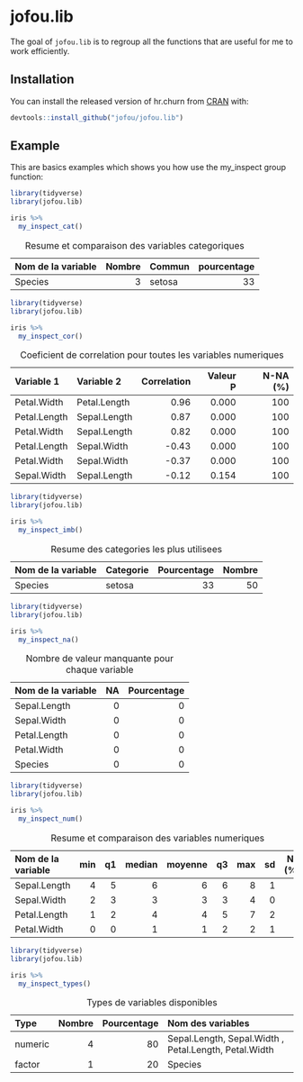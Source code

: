 
<!-- README.md is generated from README.Rmd. Please edit that file -->

# jofou.lib

<!-- badges: start -->
<!-- badges: end -->

The goal of `jofou.lib` is to regroup all the functions that are useful
for me to work efficiently.

## Installation

You can install the released version of hr.churn from
[CRAN](https://CRAN.R-project.org) with:

``` r
devtools::install_github("jofou/jofou.lib")
```

## Example

This are basics examples which shows you how use the my\_inspect group
function:

``` r
library(tidyverse)
library(jofou.lib)

iris %>% 
  my_inspect_cat()
```

<table class="table table-condensed" style="width: auto !important; ">
<caption>
Resume et comparaison des variables categoriques
</caption>
<thead>
<tr>
<th style="text-align:left;">
Nom de la variable
</th>
<th style="text-align:right;">
Nombre
</th>
<th style="text-align:left;">
Commun
</th>
<th style="text-align:right;">
pourcentage
</th>
</tr>
</thead>
<tbody>
<tr>
<td style="text-align:left;">
Species
</td>
<td style="text-align:right;">
3
</td>
<td style="text-align:left;">
setosa
</td>
<td style="text-align:right;">
33
</td>
</tr>
</tbody>
</table>

``` r
library(tidyverse)
library(jofou.lib)

iris %>% 
  my_inspect_cor()
```

<table class="table table-condensed" style="width: auto !important; ">
<caption>
Coeficient de correlation pour toutes les variables numeriques
</caption>
<thead>
<tr>
<th style="text-align:left;">
Variable 1
</th>
<th style="text-align:left;">
Variable 2
</th>
<th style="text-align:right;">
Correlation
</th>
<th style="text-align:right;">
Valeur P
</th>
<th style="text-align:right;">
N-NA (%)
</th>
</tr>
</thead>
<tbody>
<tr>
<td style="text-align:left;">
Petal.Width
</td>
<td style="text-align:left;">
Petal.Length
</td>
<td style="text-align:right;">
0.96
</td>
<td style="text-align:right;">
0.000
</td>
<td style="text-align:right;">
100
</td>
</tr>
<tr>
<td style="text-align:left;">
Petal.Length
</td>
<td style="text-align:left;">
Sepal.Length
</td>
<td style="text-align:right;">
0.87
</td>
<td style="text-align:right;">
0.000
</td>
<td style="text-align:right;">
100
</td>
</tr>
<tr>
<td style="text-align:left;">
Petal.Width
</td>
<td style="text-align:left;">
Sepal.Length
</td>
<td style="text-align:right;">
0.82
</td>
<td style="text-align:right;">
0.000
</td>
<td style="text-align:right;">
100
</td>
</tr>
<tr>
<td style="text-align:left;">
Petal.Length
</td>
<td style="text-align:left;">
Sepal.Width
</td>
<td style="text-align:right;">
-0.43
</td>
<td style="text-align:right;">
0.000
</td>
<td style="text-align:right;">
100
</td>
</tr>
<tr>
<td style="text-align:left;">
Petal.Width
</td>
<td style="text-align:left;">
Sepal.Width
</td>
<td style="text-align:right;">
-0.37
</td>
<td style="text-align:right;">
0.000
</td>
<td style="text-align:right;">
100
</td>
</tr>
<tr>
<td style="text-align:left;">
Sepal.Width
</td>
<td style="text-align:left;">
Sepal.Length
</td>
<td style="text-align:right;">
-0.12
</td>
<td style="text-align:right;">
0.154
</td>
<td style="text-align:right;">
100
</td>
</tr>
</tbody>
</table>

``` r
library(tidyverse)
library(jofou.lib)

iris %>% 
  my_inspect_imb()
```

<table class="table table-striped table-condensed" style="width: auto !important; ">
<caption>
Resume des categories les plus utilisees
</caption>
<thead>
<tr>
<th style="text-align:left;">
Nom de la variable
</th>
<th style="text-align:left;">
Categorie
</th>
<th style="text-align:right;">
Pourcentage
</th>
<th style="text-align:right;">
Nombre
</th>
</tr>
</thead>
<tbody>
<tr>
<td style="text-align:left;">
Species
</td>
<td style="text-align:left;">
setosa
</td>
<td style="text-align:right;">
33
</td>
<td style="text-align:right;">
50
</td>
</tr>
</tbody>
</table>

``` r
library(tidyverse)
library(jofou.lib)

iris %>% 
  my_inspect_na()
```

<table class="table table-condensed" style="width: auto !important; ">
<caption>
Nombre de valeur manquante pour chaque variable
</caption>
<thead>
<tr>
<th style="text-align:left;">
Nom de la variable
</th>
<th style="text-align:right;">
NA
</th>
<th style="text-align:right;">
Pourcentage
</th>
</tr>
</thead>
<tbody>
<tr>
<td style="text-align:left;">
Sepal.Length
</td>
<td style="text-align:right;">
0
</td>
<td style="text-align:right;">
0
</td>
</tr>
<tr>
<td style="text-align:left;">
Sepal.Width
</td>
<td style="text-align:right;">
0
</td>
<td style="text-align:right;">
0
</td>
</tr>
<tr>
<td style="text-align:left;">
Petal.Length
</td>
<td style="text-align:right;">
0
</td>
<td style="text-align:right;">
0
</td>
</tr>
<tr>
<td style="text-align:left;">
Petal.Width
</td>
<td style="text-align:right;">
0
</td>
<td style="text-align:right;">
0
</td>
</tr>
<tr>
<td style="text-align:left;">
Species
</td>
<td style="text-align:right;">
0
</td>
<td style="text-align:right;">
0
</td>
</tr>
</tbody>
</table>

``` r
library(tidyverse)
library(jofou.lib)

iris %>% 
  my_inspect_num()
```

<table class="table table-condensed" style="width: auto !important; ">
<caption>
Resume et comparaison des variables numeriques
</caption>
<thead>
<tr>
<th style="text-align:left;">
Nom de la variable
</th>
<th style="text-align:right;">
min
</th>
<th style="text-align:right;">
q1
</th>
<th style="text-align:right;">
median
</th>
<th style="text-align:right;">
moyenne
</th>
<th style="text-align:right;">
q3
</th>
<th style="text-align:right;">
max
</th>
<th style="text-align:right;">
sd
</th>
<th style="text-align:right;">
NA (%)
</th>
</tr>
</thead>
<tbody>
<tr>
<td style="text-align:left;">
Sepal.Length
</td>
<td style="text-align:right;">
4
</td>
<td style="text-align:right;">
5
</td>
<td style="text-align:right;">
6
</td>
<td style="text-align:right;">
6
</td>
<td style="text-align:right;">
6
</td>
<td style="text-align:right;">
8
</td>
<td style="text-align:right;">
1
</td>
<td style="text-align:right;">
0
</td>
</tr>
<tr>
<td style="text-align:left;">
Sepal.Width
</td>
<td style="text-align:right;">
2
</td>
<td style="text-align:right;">
3
</td>
<td style="text-align:right;">
3
</td>
<td style="text-align:right;">
3
</td>
<td style="text-align:right;">
3
</td>
<td style="text-align:right;">
4
</td>
<td style="text-align:right;">
0
</td>
<td style="text-align:right;">
0
</td>
</tr>
<tr>
<td style="text-align:left;">
Petal.Length
</td>
<td style="text-align:right;">
1
</td>
<td style="text-align:right;">
2
</td>
<td style="text-align:right;">
4
</td>
<td style="text-align:right;">
4
</td>
<td style="text-align:right;">
5
</td>
<td style="text-align:right;">
7
</td>
<td style="text-align:right;">
2
</td>
<td style="text-align:right;">
0
</td>
</tr>
<tr>
<td style="text-align:left;">
Petal.Width
</td>
<td style="text-align:right;">
0
</td>
<td style="text-align:right;">
0
</td>
<td style="text-align:right;">
1
</td>
<td style="text-align:right;">
1
</td>
<td style="text-align:right;">
2
</td>
<td style="text-align:right;">
2
</td>
<td style="text-align:right;">
1
</td>
<td style="text-align:right;">
0
</td>
</tr>
</tbody>
</table>

``` r
library(tidyverse)
library(jofou.lib)

iris %>% 
  my_inspect_types()
```

<table class="table table-condensed" style="width: auto !important; ">
<caption>
Types de variables disponibles
</caption>
<thead>
<tr>
<th style="text-align:left;">
Type
</th>
<th style="text-align:right;">
Nombre
</th>
<th style="text-align:right;">
Pourcentage
</th>
<th style="text-align:left;">
Nom des variables
</th>
</tr>
</thead>
<tbody>
<tr>
<td style="text-align:left;">
numeric
</td>
<td style="text-align:right;">
4
</td>
<td style="text-align:right;">
80
</td>
<td style="text-align:left;">
Sepal.Length, Sepal.Width , Petal.Length, Petal.Width
</td>
</tr>
<tr>
<td style="text-align:left;">
factor
</td>
<td style="text-align:right;">
1
</td>
<td style="text-align:right;">
20
</td>
<td style="text-align:left;">
Species
</td>
</tr>
</tbody>
</table>
